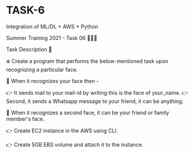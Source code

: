 # TASK-6
Integration of ML/DL + AWS + Python

Summer Training 2021 - Task 06 👨🏻‍💻

Task Description 📄

❄️ Create a program that performs the below-mentioned task upon recognizing a particular face. 

📌 When it recognizes your face then - 

👉 It sends mail to your mail-id by writing this is the face of your_name. 
👉 Second, it sends a Whatsapp message to your friend, it can be anything. 


📌 When it recognizes a second face, it can be your friend or family member's face.

👉 Create EC2 instance in the AWS using CLI. 

👉 Create 5GB EBS volume and attach it to the instance. 
